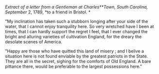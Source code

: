 *Extract of a letter from a Gentleman at Charles**Town, South Carolina, September*  2, 1789, *to  a friend in Bristol. *"My inclination has taken such a stubborn longing after your side of the water, that I cannot enjoy tranquility here. So very wretched have I been at times, that I can hardly support the regret I feel, that I ever changed the bright and alluring varieties of cultivation England, for the dreary the desolate scenes of America."Happy are those who have quitted this land of misery ; and I belive a situation here is not found enviable by the greatest patriots in the State. They are all in the secret, sighing for the comforts of Old England. A bare pittance there, would be preferable to the largest possessions here."